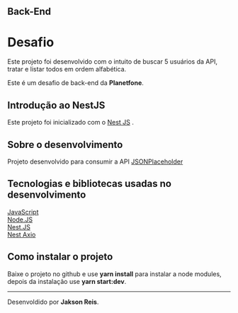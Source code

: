  ## Back-End  
 
 # Desafio

Este projeto foi desenvolvido com o intuito de buscar 5 usuários da API, tratar e listar todos em ordem alfabética.

Este é um desafio de back-end da <b>Planetfone</b>.

## Introdução ao NestJS
Este projeto foi inicializado com o [Nest JS](https://docs.nestjs.com/first-steps) .

## Sobre o desenvolvimento
Projeto desenvolvido para consumir a API [JSONPlaceholder](https://jsonplaceholder.typicode.com/) 

## Tecnologias e bibliotecas usadas no desenvolvimento

[JavaScript](https://developer.mozilla.org/pt-BR/docs/Web/JavaScript) </br>
[Node.JS](https://nodejs.org/en/docs/) </br>
[Nest.JS](https://docs.nestjs.com/) </br>
[Nest Axio](https://docs.nestjs.com/techniques/http-module) </br>

## Como instalar o projeto

Baixe o projeto no github e use <b>yarn install</b> para instalar a node modules, depois da instalação use <b>yarn start:dev</b>.


<hr>


<span style="text-align:end;">Desenvoldido por <b>Jakson Reis</b>.<span>
